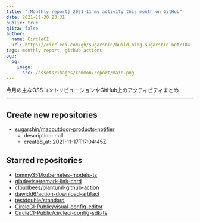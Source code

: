 ```yaml
---
title: "[Monthly report] 2021-11 my activity this month on GitHub"
date: 2021-11-30 23:31
public: true
qiita: false
author:
  name: CircleCI
  url: https://circleci.com/gh/sugarshin/build.blog.sugarshin.net/184
tags: monthly report, github actions
ogp:
  og:
    image:
      src: /assets/images/common/report/main.png
---
```


今月の主なOSSコントリビューションやGitHub上のアクティビティまとめ

***

## Create new repositories

- [sugarshin/macoutdoor-products-notifier](https://github.com/sugarshin/macoutdoor-products-notifier)
  - description: null
  - created_at: 2021-11-17T17:04:45Z

## Starred repositories

- [tommy351/kubernetes-models-ts](https://github.com/tommy351/kubernetes-models-ts)
- [gladevise/remark-link-card](https://github.com/gladevise/remark-link-card)
- [cloudbees/plantuml-github-action](https://github.com/cloudbees/plantuml-github-action)
- [dawidd6/action-download-artifact](https://github.com/dawidd6/action-download-artifact)
- [testdouble/standard](https://github.com/testdouble/standard)
- [CircleCI-Public/visual-config-editor](https://github.com/CircleCI-Public/visual-config-editor)
- [CircleCI-Public/circleci-config-sdk-ts](https://github.com/CircleCI-Public/circleci-config-sdk-ts)
